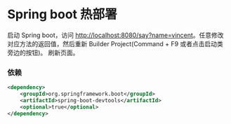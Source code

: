 # Spring boot 热部署
启动 Spring boot，访问 [http://localhost:8080/say?name=vincent](http://localhost:8080/say?name=vincent)。任意修改对应方法的返回值，然后重新 Builder Project(Command + F9 或者点击启动类旁边的按钮)。
刷新页面。

### 依赖
```xml
<dependency>
    <groupId>org.springframework.boot</groupId>
    <artifactId>spring-boot-devtools</artifactId>
    <optional>true</optional>
</dependency>
```
